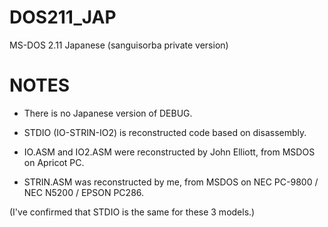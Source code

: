 # DOS211_JAP
 MS-DOS 2.11 Japanese (sanguisorba private version)

# NOTES

* There is no Japanese version of DEBUG.
* STDIO (IO-STRIN-IO2) is reconstructed code based on disassembly.

* IO.ASM and IO2.ASM were reconstructed by John Elliott, from MSDOS on Apricot PC.
* STRIN.ASM was reconstructed by me, from MSDOS on NEC PC-9800 / NEC N5200 / EPSON PC286.

(I've confirmed that STDIO is the same for these 3 models.)
